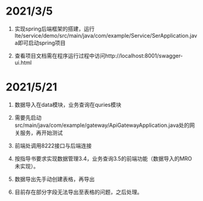 # 2021/3/5

1. 实现spring后端框架的搭建，运行lte/service/demo/src/main/java/com/example/Service/SerApplication.java即可启动spring项目

2. 查看项目文档需在程序运行过程中访问http://localhost:8001/swagger-ui.html

# 2021/5/21

1. 数据导入在data模块，业务查询在quries模块

2. 需要先启动src/main/java/com/example/gateway/ApiGatewayApplication.java处的网关服务，再开始测试

3. 前端处调用8222接口与后端连接

4. 按指导书要求实现数据管理3.4，业务查询3.5的前端功能（数据导入的MRO未实现）。
   
5. 数据导出先手动创建表格，再导出

6. 目前存在部分字段无法导出至表格的问题，之后处理。
